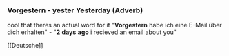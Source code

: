 ### Vorgestern - yester Yesterday   (Adverb)

cool that theres an actual word for it
"**Vorgestern** habe ich eine E-Mail über dich erhalten" - "**2** **days** **ago** i recieved an email about you"



[[Deutsche]]